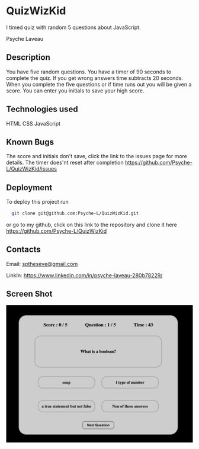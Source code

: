 # QuizWizKid
I timed quiz with random 5 questions about JavaScript.

Psyche Laveau


## Description
You have five random questions.
You have a timer of 90 seconds to complete the quiz.
If you get wrong answers time subtracts 20 seconds.
When you complete the five questions or if time runs out you will be given a score.
You can enter you initials to save your high score.
## Technologies used
HTML CSS JavaScript
## Known Bugs
The score and initials don't save, click the link to the issues page for more details.
The timer does'nt reset after completion
https://github.com/Psyche-L/QuizWizKid/issues

## Deployment

To deploy this project run

```bash
  git clone git@github.com:Psyche-L/QuizWizKid.git
```
or go to my github, click on this link to the repository and clone it here https://github.com/Psyche-L/QuizWizKid

## Contacts
Email: sptheseve@gmail.com

LinkIn: https://www.linkedin.com/in/psyche-laveau-280b78229/

## Screen Shot
![](assets/css/images/scsh.jpeg?raw=true)